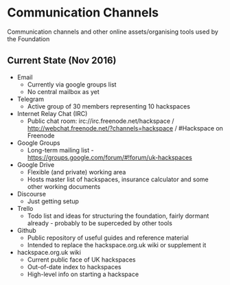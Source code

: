 # Communication Channels

Communication channels and other online assets/organising tools used by the Foundation

## Current State (Nov 2016)

* Email
    * Currently via google groups list
    * No central mailbox as yet
* Telegram
    * Active group of 30 members representing 10 hackspaces
* Internet Relay Chat (IRC)
    * Public chat room: irc://irc.freenode.net/hackspace / http://webchat.freenode.net/?channels=hackspace / #Hackspace on Freenode 
* Google Groups
    * Long-term mailing list - https://groups.google.com/forum/#!forum/uk-hackspaces
* Google Drive
    * Flexible (and private) working area
    * Hosts master list of hackspaces, insurance calculator and some other working documents
* Discourse
    * Just getting setup
* Trello
    * Todo list and ideas for structuring the foundation, fairly dormant already - probably to be superceded by other tools
* Github
    * Public repository of useful guides and reference material
    * Intended to replace the hackspace.org.uk wiki or supplement it
* hackspace.org.uk wiki
    * Current public face of UK hackspaces
    * Out-of-date index to hackspaces
    * High-level info on starting a hackspace


